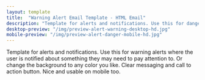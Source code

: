 ```yaml
---
layout: template
title:  "Warning Alert Email Template - HTML Email"
description: "Template for alerts and notifications. Use this for dangerous alerts where the user needs to be highly aware of an event that has occured."
desktop-preview: "/img/preview-alert-warning-desktop-hd.jpg"
mobile-preview: "/img/preview-alert-danger-mobile-hd.jpg"
---
```


<p>Template for alerts and notifications. Use this for warning alerts where the user is notified about something they may need to pay attention to. Or change the background to any color you like. Clear messaging and call to action button. Nice and usable on mobile too.</p>


